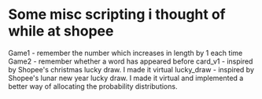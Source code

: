 # Some misc scripting i thought of while at shopee


Game1 - remember the number which increases in length by 1 each time
Game2 - remember whether a word has appeared before
card_v1 - inspired by Shopee's christmas lucky draw. I made it virtual
lucky_draw - inspired by Shopee's lunar new year lucky draw. I made it virtual and implemented a better way of allocating the probability distributions. 

